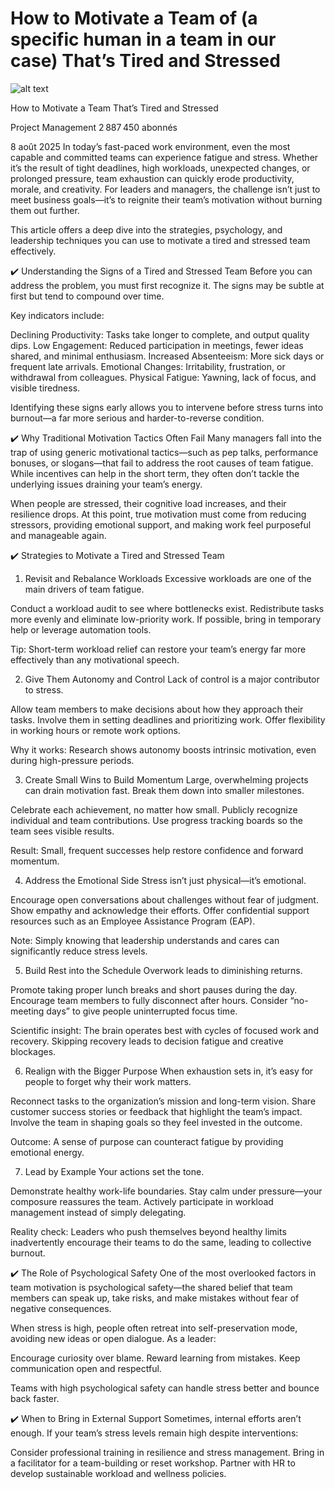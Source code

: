 # How to Motivate a Team of (a specific human in a team in our  case) That’s Tired and Stressed

![alt text](image.png)

How to Motivate a Team That’s Tired and Stressed

Project Management
2 887 450 abonnés

8 août 2025
In today’s fast-paced work environment, even the most capable and committed teams can experience fatigue and stress. Whether it’s the result of tight deadlines, high workloads, unexpected changes, or prolonged pressure, team exhaustion can quickly erode productivity, morale, and creativity. For leaders and managers, the challenge isn’t just to meet business goals—it’s to reignite their team’s motivation without burning them out further.

This article offers a deep dive into the strategies, psychology, and leadership techniques you can use to motivate a tired and stressed team effectively.

✔️ Understanding the Signs of a Tired and Stressed Team
Before you can address the problem, you must first recognize it. The signs may be subtle at first but tend to compound over time.

Key indicators include:

Declining Productivity: Tasks take longer to complete, and output quality dips.
Low Engagement: Reduced participation in meetings, fewer ideas shared, and minimal enthusiasm.
Increased Absenteeism: More sick days or frequent late arrivals.
Emotional Changes: Irritability, frustration, or withdrawal from colleagues.
Physical Fatigue: Yawning, lack of focus, and visible tiredness.

Identifying these signs early allows you to intervene before stress turns into burnout—a far more serious and harder-to-reverse condition.

✔️ Why Traditional Motivation Tactics Often Fail
Many managers fall into the trap of using generic motivational tactics—such as pep talks, performance bonuses, or slogans—that fail to address the root causes of team fatigue. While incentives can help in the short term, they often don’t tackle the underlying issues draining your team’s energy.

When people are stressed, their cognitive load increases, and their resilience drops. At this point, true motivation must come from reducing stressors, providing emotional support, and making work feel purposeful and manageable again.

✔️ Strategies to Motivate a Tired and Stressed Team

1. Revisit and Rebalance Workloads
Excessive workloads are one of the main drivers of team fatigue.

Conduct a workload audit to see where bottlenecks exist.
Redistribute tasks more evenly and eliminate low-priority work.
If possible, bring in temporary help or leverage automation tools.

Tip: Short-term workload relief can restore your team’s energy far more effectively than any motivational speech.

2. Give Them Autonomy and Control
Lack of control is a major contributor to stress.

Allow team members to make decisions about how they approach their tasks.
Involve them in setting deadlines and prioritizing work.
Offer flexibility in working hours or remote work options.

Why it works: Research shows autonomy boosts intrinsic motivation, even during high-pressure periods.

3. Create Small Wins to Build Momentum
Large, overwhelming projects can drain motivation fast. Break them down into smaller milestones.

Celebrate each achievement, no matter how small.
Publicly recognize individual and team contributions.
Use progress tracking boards so the team sees visible results.

Result: Small, frequent successes help restore confidence and forward momentum.

4. Address the Emotional Side
Stress isn’t just physical—it’s emotional.

Encourage open conversations about challenges without fear of judgment.
Show empathy and acknowledge their efforts.
Offer confidential support resources such as an Employee Assistance Program (EAP).

Note: Simply knowing that leadership understands and cares can significantly reduce stress levels.

5. Build Rest into the Schedule
Overwork leads to diminishing returns.

Promote taking proper lunch breaks and short pauses during the day.
Encourage team members to fully disconnect after hours.
Consider “no-meeting days” to give people uninterrupted focus time.

Scientific insight: The brain operates best with cycles of focused work and recovery. Skipping recovery leads to decision fatigue and creative blockages.

6. Realign with the Bigger Purpose
When exhaustion sets in, it’s easy for people to forget why their work matters.

Reconnect tasks to the organization’s mission and long-term vision.
Share customer success stories or feedback that highlight the team’s impact.
Involve the team in shaping goals so they feel invested in the outcome.

Outcome: A sense of purpose can counteract fatigue by providing emotional energy.

7. Lead by Example
Your actions set the tone.

Demonstrate healthy work-life boundaries.
Stay calm under pressure—your composure reassures the team.
Actively participate in workload management instead of simply delegating.

Reality check: Leaders who push themselves beyond healthy limits inadvertently encourage their teams to do the same, leading to collective burnout.

✔️ The Role of Psychological Safety
One of the most overlooked factors in team motivation is psychological safety—the shared belief that team members can speak up, take risks, and make mistakes without fear of negative consequences.

When stress is high, people often retreat into self-preservation mode, avoiding new ideas or open dialogue. As a leader:

Encourage curiosity over blame.
Reward learning from mistakes.
Keep communication open and respectful.

Teams with high psychological safety can handle stress better and bounce back faster.

✔️ When to Bring in External Support
Sometimes, internal efforts aren’t enough. If your team’s stress levels remain high despite interventions:

Consider professional training in resilience and stress management.
Bring in a facilitator for a team-building or reset workshop.
Partner with HR to develop sustainable workload and wellness policies.
